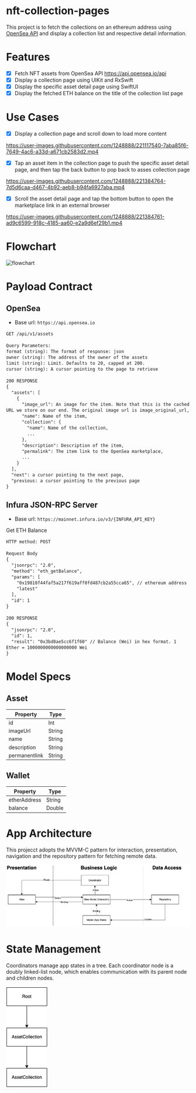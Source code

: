 # nft-collection-pages
This project is to fetch the collections on an ethereum address using [OpenSea API](https://docs.opensea.io/reference#getting-assets) and display a collection list and respective detail information.

# Features
- [x] Fetch NFT assets from OpenSea API https://api.opensea.io/api
- [x] Display a collection page using UIKit and RxSwift
- [x] Display the specific asset detail page using SwiftUI
- [x] Display the fetched ETH balance on the title of the collection list page

# Use Cases
- [x] Display a collection page and scroll down to load more content

https://user-images.githubusercontent.com/1248888/221117540-7aba85f6-7649-4ac6-a33d-a671cb2583d2.mp4


- [x] Tap an asset item in the collection page to push the specific asset detail page, and then tap the back button to pop back to asses collection page

https://user-images.githubusercontent.com/1248888/221384764-7d5d6caa-d467-4b92-aeb8-b94fa6927aba.mp4


- [x] Scroll the asset detail page and tap the bottom button to open the marketplace link in an external browser 

https://user-images.githubusercontent.com/1248888/221384761-ad9c6599-918c-4185-aa60-e2a9d6ef29b1.mp4



# Flowchart
![flowchart](https://user-images.githubusercontent.com/1248888/221384980-4da9fdf1-2949-45a8-98d8-546242dd6193.png)


# Payload Contract
## OpenSea
- Base url: `https://api.opensea.io`

```
GET /api/v1/assets

Query Parameters:
format (string): The format of response: json
owner (string): The address of the owner of the assets
limit (string): Limit. Defaults to 20, capped at 200.
cursor (string): A cursor pointing to the page to retrieve

200 RESPONSE
{
  "assets": [
    {
      "image_url": An image for the item. Note that this is the cached URL we store on our end. The original image url is image_original_url,
      "name": Name of the item,
      "collection": {
        "name": Name of the collection,
        ...
      },
      "description": Description of the item,
      "permalink": The item link to the OpenSea marketplace,
      ...
    }
  ],
  "next": a cursor pointing to the next page,
  "previous: a cursor pointing to the previous page
}
```

## Infura JSON-RPC Server
- Base url: `https://mainnet.infura.io/v3/{INFURA_API_KEY}`

Get ETH Balance

```
HTTP method: POST

Request Body
{
  "jsonrpc": "2.0",
  "method": "eth_getBalance",
  "params": [
    "0x19818f44faf5a217f619aff0fd487cb2a55cca65", // ethereum address
    "latest"
  ],
  "id": 1
}

200 RESPONSE
{
  "jsonrpc": "2.0",
  "id": 1,
  "result": "0x3bd8ae5cc6f1f60" // Balance (Wei) in hex format. 1 Ether = 1000000000000000000 Wei
}
```

# Model Specs
## Asset
| Property | Type |
| ----- | ----- |
| id | Int |
| imageUrl | String |
| name | String |
| description | String |
| permanentlink | String |

## Wallet
| Property | Type |
| ----- | ----- |
| etherAddress | String |
| balance | Double |

# App Architecture
This projecct adopts the MVVM-C pattern for interaction, presentation, navigation and the repository pattern for fetching remote data.

![Architecture](NFTCollectionArchitecture.png)

# State Management
Coordinators manage app states in a tree. Each coordinator node is a doubly linked-list node, which enables communication with its parent node and children nodes.

![State Management](NFTCollectionStateManagement.png)
